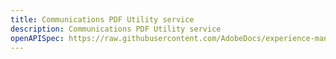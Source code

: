 ```yaml
---
title: Communications PDF Utility service 
description: Communications PDF Utility service
openAPISpec: https://raw.githubusercontent.com/AdobeDocs/experience-manager-forms-cloud-service-developer-reference/main/src/swagger-specs/pdf-utility-service.yaml  
--- 
```

